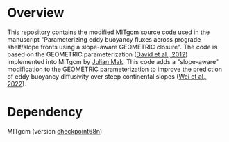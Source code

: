 # Overview
This repository contains the modified MITgcm source code used in the manuscript "Parameterizing eddy buoyancy fluxes across prograde shelf/slope fronts using a slope-aware GEOMETRIC closure". The code is based on the GEOMETRIC parameterization ([David et al., 2012](https://www.sciencedirect.com/science/article/pii/S1463500319301775?via%3Dihub)) implemented into MITgcm by [Julian Mak](https://github.com/julianmak/GEOMETRIC_code). This code adds a "slope-aware" modification to the GEOMETRIC parameterization to improve the prediction of eddy buoyancy diffusivity over steep continental slopes ([Wei et al., 2022](https://agupubs.onlinelibrary.wiley.com/doi/full/10.1029/2022MS003229)).  

# Dependency
MITgcm (version [checkpoint68n](https://zenodo.org/record/762177))
